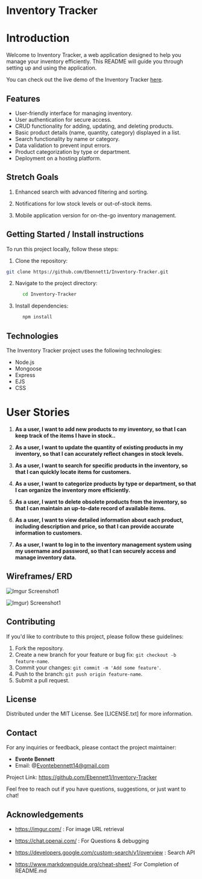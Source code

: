 # Inventory Tracker
# Introduction

Welcome to Inventory Tracker, a web application designed to help you manage your inventory efficiently. This README will guide you through setting up and using the application.




You can check out the live demo of the Inventory Tracker [here]().

## Features

- User-friendly interface for managing inventory.
- User authentication for secure access.
- CRUD functionality for adding, updating, and deleting products.
- Basic product details (name, quantity, category) displayed in a list.
- Search functionality by name or category.
- Data validation to prevent input errors.
- Product categorization by type or department.
- Deployment on a hosting platform.

## Stretch Goals

1. Enhanced search with advanced filtering and sorting.

2. Notifications for low stock levels or out-of-stock items.

3. Mobile application version for on-the-go inventory management.


## Getting Started / Install instructions

To run this project locally, follow these steps:

1. Clone the repository:

```bash
git clone https://github.com/Ebennett1/Inventory-Tracker.git

```

2. Navigate to the project directory:
```bash
      cd Inventory-Tracker
```
3. Install dependencies:
```bash
      npm install
```



## Technologies

The Inventory Tracker project uses the following technologies:

- Node.js
- Mongoose
- Express
- EJS
- CSS


# User Stories

1. **As a user, I want to add new products to my inventory, so that I can keep track of the items I have in stock..**
   

2. **As a user, I want to update the quantity of existing products in my inventory, so that I can accurately reflect changes in stock levels.**
   

3. **As a user, I want to search for specific products in the inventory, so that I can quickly locate items for customers.**
  

4. **As a user, I want to categorize products by type or department, so that I can organize the inventory more efficiently.**


5. **As a user, I want to delete obsolete products from the inventory, so that I can maintain an up-to-date record of available items.** 


6. **As a user, I want to view detailed information about each product, including description and price, so that I can provide accurate information to customers.**


7. **As a user, I want to log in to the inventory management system using my username and password, so that I can securely access and manage inventory data.**

  

## Wireframes/ ERD


![Imgur Screenshot1](https://i.imgur.com/OSDRSKw.jpg)

![Imgur) Screenshot1](https://i.imgur.com/kaLWgem.jpg)





## Contributing

If you'd like to contribute to this project, please follow these guidelines:

1. Fork the repository.
2. Create a new branch for your feature or bug fix: `git checkout -b feature-name`.
3. Commit your changes: `git commit -m 'Add some feature'`.
4. Push to the branch: `git push origin feature-name`.
5. Submit a pull request.


## License

Distributed under the MIT License. See [LICENSE.txt] for more information.



## Contact

For any inquiries or feedback, please contact the project maintainer:

- **Evonte Bennett**
- Email: @Evontebennett14@gmail.com

Project Link: https://github.com/Ebennett1/Inventory-Tracker

Feel free to reach out if you have questions, suggestions, or just want to chat!


## Acknowledgements

- https://imgur.com/ : For image URL retrieval

- https://chat.openai.com/ : For Questions & debugging

- https://developers.google.com/custom-search/v1/overview : Search API

- https://www.markdownguide.org/cheat-sheet/ :For Completion of README.md